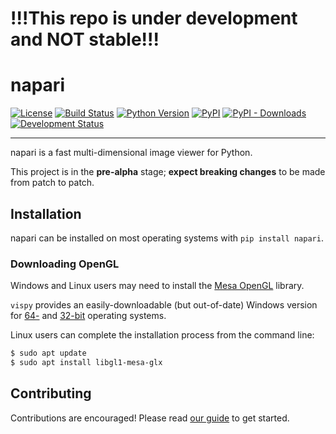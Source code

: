 <h1> !!!This repo is under development and NOT stable!!! </h1>

# napari
[![License](https://img.shields.io/pypi/l/napari-gui.svg)](https://github.com/Napari/napari-gui/raw/master/LICENSE)
[![Build Status](https://api.cirrus-ci.com/github/Napari/napari-gui.svg)](https://cirrus-ci.com/Napari/napari-gui)
[![Python Version](https://img.shields.io/pypi/pyversions/napari-gui.svg)](https://python.org)
[![PyPI](https://img.shields.io/pypi/v/napari-gui.svg)](https://pypi.org/project/napari-gui)
[![PyPI - Downloads](https://img.shields.io/pypi/dm/napari-gui.svg)](https://pypistats.org/packages/napari-gui)
[![Development Status](https://img.shields.io/pypi/status/napari-gui.svg)](https://github.com/Napari/napari-gui)

---

napari is a fast multi-dimensional image viewer for Python.

This project is in the **pre-alpha** stage; **expect breaking changes** to be made from patch to patch.

## Installation

napari can be installed on most operating systems with `pip install napari`.

### Downloading OpenGL

Windows and Linux users may need to install the [Mesa OpenGL](https://www.mesa3d.org/) library.

`vispy` provides an easily-downloadable (but out-of-date) Windows version for [64-](https://github.com/vispy/demo-data/raw/master/mesa/opengl32_mingw_64.dll) and [32-bit](https://github.com/vispy/demo-data/raw/master/mesa/opengl32_mingw_64.dll) operating systems.

Linux users can complete the installation process from the command line:

```sh
$ sudo apt update
$ sudo apt install libgl1-mesa-glx
```

## Contributing

Contributions are encouraged! Please read [our guide](https://github.com/Napari/napari-gui/blob/master/CONTRIBUTING.md) to get started.

